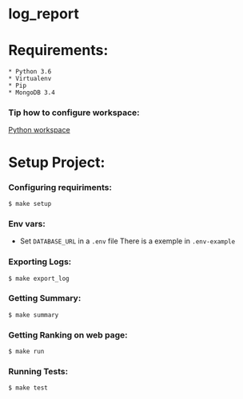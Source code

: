 # log_report

# Requirements:
    * Python 3.6
    * Virtualenv
    * Pip
    * MongoDB 3.4 

### Tip how to configure workspace:
[Python workspace](https://medium.com/@henriquebastos/the-definitive-guide-to-setup-my-python-workspace-628d68552e14)

# Setup Project:

### Configuring requiriments:

```
$ make setup
```

### Env vars:

* Set `DATABASE_URL` in a `.env` file There is a exemple in `.env-example`

### Exporting Logs:
```
$ make export_log
```

### Getting Summary:
```
$ make summary
```


### Getting Ranking on web page:
```
$ make run
```

### Running Tests:
```
$ make test
```

